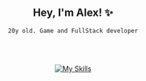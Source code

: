 <div align="center">
  	<h2>Hey, I'm Alex! ✨</h2>
  	<p><code>20y old. Game and FullStack developer</code></p>
  
  <br></br>

[![My Skills](https://skillicons.dev/icons?i=js,&perline=5)](https://skillicons.dev)
</div>
